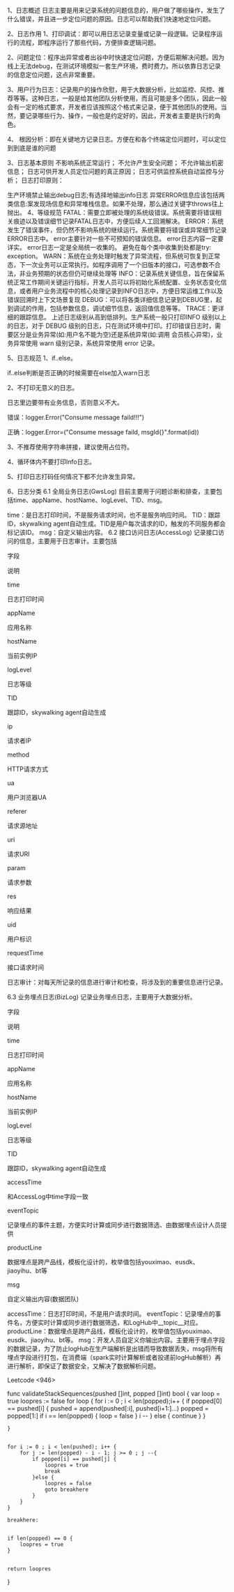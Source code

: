 1、日志概述
日志主要是用来记录系统的问题信息的，用户做了哪些操作，发生了什么错误，并且进一步定位问题的原因。日志可以帮助我们快速地定位问题。

2、日志作用
1、打印调试：即可以用日志记录变量或记录一段逻辑。记录程序运行的流程，即程序运行了那些代码，方便排查逻辑问题。

2、问题定位：程序出异常或者出谷中时快速定位问题，方便后期解决问题。因为线上无法debug，在测试环境模拟一套生产环境，费时费力。所以依靠日志记录的信息定位问题，这点非常重要。

3、用户行为日志：记录用户的操作欣慰，用于大数据分析，比如监控、风控、推荐等等。这种日志，一般是给其他团队分析使用，而且可能是多个团队，因此一般会有一定的格式要求，开发者应该按照这个格式来记录，便于其他团队的使用。当然，要记录哪些行为、操作，一般也是约定好的，因此，开发者主要是执行的角色。

4、 根因分析：即在关键地方记录日志。方便在和各个终端定位问题时，可以定位到到底是谁的问题

3、日志基本原则
不影响系统正常运行；
不允许产生安全问题；
不允许输出机密信息；
日志可供开发人员定位问题的真正原因；
日志可供监控系统自动监控与分析；
日志打印原则：

生产环境禁止输出debug日志;有选择地输出info日志
异常ERROR信息应该包括两类信息:案发现场信息和异常堆栈信息。如果不处理，那么通过关键字throws往上抛出。
4、等级规范
FATAL：需要立即被处理的系统级错误。系统需要将错误相关痕迹以及错误细节记录FATAL日志中，方便后续人工回溯解决。
ERROR：系统发生了错误事件，但仍然不影响系统的继续运行。系统需要将错误或异常细节记录ERROR日志中。
error主要针对一些不可预知的错误信息。
error日志内容一定要详实。
error日志一定是全局统一收集的。
避免在每个类中收集到处都是try: exception。
WARN：系统在业务处理时触发了异常流程，但系统可恢复到正常态，下一次业务可以正常执行。如程序调用了一个旧版本的接口，可选参数不合法，非业务预期的状态但仍可继续处理等
INFO：记录系统关键信息，旨在保留系统正常工作期间关键运行指标，开发人员可以将初始化系统配置、业务状态变化信息，或者用户业务流程中的核心处理记录到INFO日志中，方便日常运维工作以及错误回溯时上下文场景复现
DEBUG：可以将各类详细信息记录到DEBUG里，起到调试的作用，包括参数信息，调试细节信息，返回值信息等等。
TRACE：更详细的跟踪信息。
上述日志级别从高到低排列。生产系统一般只打印INFO 级别以上的日志，对于 DEBUG 级别的日志，只在测试环境中打印。打印错误日志时，需要区分是业务异常(如:用户名不能为空)还是系统异常(如:调用 会员核心异常)，业务异常使用 warn 级别记录，系统异常使用 error 记录。

5、日志规范
1、if..else。

if..else判断是否正确的时候需要在else加入warn日志

2、不打印无意义的日志。

日志里边要带有业务信息，否则意义不大。

错误：logger.Error("Consume message faild!!!")

正确：logger.Error=("Consume message faild, msgId{}".format(id))

3、不推荐使用字符串拼接，建议使用占位符。

4、循环体内不要打印Info日志。

5、打印日志打码任何情况下都不允许发生异常。

6、日志分类
6.1 全局业务日志(GwsLog)
目前主要用于问题诊断和排查，主要包括time、appName、hostName、logLevel、TID、msg。

time：是日志打印时间，不是服务请求时间，也不是服务响应时间。
TID：跟踪ID，skywalking agent自动生成。TID是用户每次请求的ID，触发的不同服务都会标记该ID。
msg：自定义输出内容。
6.2 接口访问日志(AccessLog)
记录接口访问的信息，主要用于日志审计。主要包括

字段

说明

time

日志打印时间

appName

应用名称

hostName

当前实例IP

logLevel

日志等级

TID

跟踪ID，skywalking agent自动生成

ip

请求者IP

method

HTTP请求方式

ua

用户浏览器UA

referer

请求源地址

uri

请求URI

param

请求参数

res

响应结果

uid

用户标识

requestTime

接口请求时间

日志审计：对每天所记录的信息进行审计和检查，将涉及到的重要信息进行记录。

6.3 业务埋点日志(BizLog)
记录业务埋点日志，主要用于大数据分析。

字段

说明

time

日志打印时间

appName

应用名称

hostName

当前实例IP

logLevel

日志等级

TID

跟踪ID，skywalking agent自动生成

accessTime

和AccessLog中time字段一致

eventTopic

记录埋点的事件主题，方便实时计算或同步进行数据筛选、由数据埋点设计人员提供

productLine

数据埋点是跨产品线，模板化设计的，枚举值包括youximao、eusdk、jiaoyihu、bt等

msg

自定义输出内容(数据团队)

accessTime：日志打印时间，不是用户请求时间。
eventTopic：记录埋点的事件名，方便实时计算或同步进行数据筛选，和LogHub中__topic__对应。
productLine：数据埋点是跨产品线，模板化设计的，枚举值包括youximao、eusdk、jiaoyihu、bt等。
msg：开发人员自定义你输出内容。主要用于埋点字段的数据记录，为了防止logHub在生产端解析是出错而导致数据丢失，msg将所有埋点字段进行打包，在消费端（spark实时计算解析或者投递前logHub解析）再进行解析，即保证了数据安全，又解决了数据解析问题。


Leetcode  <946>

func validateStackSequences(pushed []int, popped []int) bool {
	var loop = true
	loopres := false
	for loop {
		for i := 0 ; i < len(popped);i++ {
			if popped[0] == pushed[i] {
				pushed = append(pushed[:i], pushed[i+1:]...)
				popped = popped[1:]
				if i == len(popped) {
					loop = false
				}
				i --
			} else {
				continue
			}
		}
        
	}


	for i := 0 ; i < len(pushed); i++ {
		for j := len(popped) - i - 1; j >= 0 ; j --{
			if popped[i] == pushed[j] {
				loopres = true
				break
			}else {
				loopres = false
				goto breakhere
			}
		}
	}

	breakhere:


	if len(popped) == 0 {
		loopres = true
	}


	return loopres

}